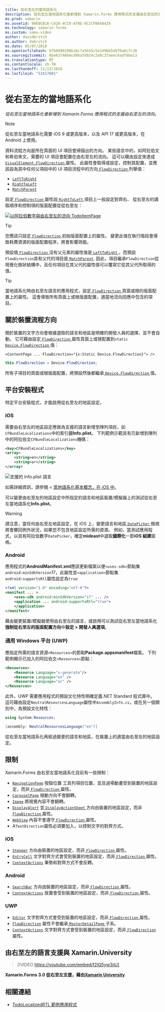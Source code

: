 ```yaml
---
title: 從右至左的當地語系化
description: 從右至左當地語系化會新增到 Xamarin.Forms 應用程式的支援由右至左的流向。
ms.prod: xamarin
ms.assetid: 90E0CB16-C42A-4CC8-A70E-0C2CFB64A429
ms.technology: xamarin-forms
ms.custom: xamu-video
author: davidbritch
ms.author: dabritch
ms.date: 05/07/2018
ms.openlocfilehash: 67b0d90290b18c7a5b55c5e3496b54970a8cfc38
ms.sourcegitcommit: 6be6374664cd96a7d924c2e0c37aeec4adf8be13
ms.translationtype: MT
ms.contentlocale: zh-TW
ms.lasthandoff: 11/13/2018
ms.locfileid: "51617601"
---
```

# <a name="right-to-left-localization"></a>從右至左的當地語系化

_從右至左當地語系化會新增到 Xamarin.Forms 應用程式的支援由右至左的流向。_

> [!NOTE]
> 從右至左當地語系化需要 iOS 9 或更高版本，以及 API 17 或更高版本，在 Android 上使用。

資料流程方向是所在頁面的 UI 項目會掃描出的方向。 某些語言中的，如阿拉伯文和希伯來文，需要的 UI 項目會配置在由右至左的流向。 這可以藉由設定來達成[ `VisualElement.FlowDirection` ](xref:Xamarin.Forms.VisualElement.FlowDirection)屬性。 此屬性會取得或設定，控制其配置，並應該設為其中任何父項目中的 UI 項目流程中的方向[ `FlowDirection` ](xref:Xamarin.Forms.FlowDirection)列舉值：

- [`LeftToRight`](xref:Xamarin.Forms.FlowDirection.LeftToRight)
- [`RightToLeft`](xref:Xamarin.Forms.FlowDirection.RightToLeft)
- [`MatchParent`](xref:Xamarin.Forms.FlowDirection.MatchParent)

設定[ `FlowDirection` ](xref:Xamarin.Forms.VisualElement.FlowDirection)屬性設[ `RightToLeft` ](xref:Xamarin.Forms.FlowDirection.RightToLeft)項目上一般設定對齊右、 從右至左的讀取順序和控制項的版面配置從從右至左：

[![以阿拉伯數字與由右至左的流向 TodoItemPage](rtl-images/TodoItemPage-Arabic.png "TodoItemPage 以阿拉伯數字與由右至左的流向")](rtl-images/TodoItemPage-Arabic-Large.png#lightbox "TodoItemPage 以阿拉伯數字與由右至左的流向")

> [!TIP]
> 您應該只設定[ `FlowDirection` ](xref:Xamarin.Forms.VisualElement.FlowDirection)初始版面配置上的屬性。 變更此值在執行階段會導致耗費資源的版面配置程序，將會影響效能。

預設值[ `FlowDirection` ](xref:Xamarin.Forms.VisualElement.FlowDirection)沒有父元素的屬性值是[ `LeftToRight` ](xref:Xamarin.Forms.FlowDirection.LeftToRight)，而預設`FlowDirection`具有父代的項目是[ `MatchParent`](xref:Xamarin.Forms.FlowDirection.MatchParent). 因此，項目繼承`FlowDirection`從視覺化樹狀結構中，且任何項目在其父代的屬性值可以覆寫它從其父代所取得的值。

> [!TIP]
> 當地語系化時由右至左語言的應用程式，設定[ `FlowDirection` ](xref:Xamarin.Forms.VisualElement.FlowDirection)頁面或根的版面配置上的屬性。 這會導致所有頁面上或根版面配置，適當地流向回應中包含的項目。

## <a name="respecting-device-flow-direction"></a>關於裝置流程方向

關於裝置的文字方向會根據選取的語言和地區是明確的開發人員的選擇，並不會自動。 它可藉由設定[ `FlowDirection` ](xref:Xamarin.Forms.VisualElement.FlowDirection)屬性頁面上或根配置到`static` [ `Device.FlowDirection` ](xref:Xamarin.Forms.Device.FlowDirection)值：

```xaml
<ContentPage ... FlowDirection="{x:Static Device.FlowDirection}"> />
```

```csharp
this.FlowDirection = Device.FlowDirection;
```

所有子項目的頁面或根版面配置，將預設然後都繼承[ `Device.FlowDirection` ](xref:Xamarin.Forms.Device.FlowDirection)值。

## <a name="platform-setup"></a>平台安裝程式

特定平台安裝程式，才能啟用從右至左的地區設定。

### <a name="ios"></a>iOS

需要由右至左的地區設定應做為支援的語言新增至陣列項目，如`CFBundleLocalizations`中的索引鍵**Info.plist**。 下列範例示範具有已新增到陣列中的阿拉伯文`CFBundleLocalizations`機碼：

```xml
<key>CFBundleLocalizations</key>
<array>
    <string>en</string>
    <string>ar</string>
</array>
```

![支援的 Info.plist 語言](rtl-images/ios-locales.png "Info.plist 支援的語言")

如需詳細資訊，請參閱 <<c0> [ 當地語系化基本概念，在 iOS 中](https://docs.microsoft.com/xamarin/ios/app-fundamentals/localization/#localization-basics-in-ios)。

可以變更由右至左的地區設定中所指定的語言和地區裝置/模擬器上的測試從右至左當地語系化**Info.plist**。

> [!WARNING]
> 請注意，當任何由右至左地區設定，在 iOS 上，變更語言和地區[ `DatePicker` ](xref:Xamarin.Forms.DatePicker)檢視將會擲回例外狀況，如果您不包含地區設定所需的資源。 例如，當測試應用程式，以具有阿拉伯數字`DatePicker`，確定**mideast**中選取**國際化**一節**iOS 組建**窗格。

### <a name="android"></a>Android

應用程式的**AndroidManifest.xml**應該更新檔案以便`<uses-sdk>`節點集`android:minSdkVersion`17，此屬性並`<application>`節點集`android:supportsRtl`屬性設定為`true`:

```xml
<?xml version="1.0" encoding="utf-8"?>
<manifest ... >
    <uses-sdk android:minSdkVersion="17" ... />
    <application ... android:supportsRtl="true">
    </application>
</manifest>
```

藉由變更裝置/模擬器使用由右至左的語言，或啟用可以測試從右至左當地語系化**強制從右至左的版面配置方向**中**設定 > 開發人員選項**。

### <a name="universal-windows-platform-uwp"></a>通用 Windows 平台 (UWP)

應指定所需的語言資源`<Resources>`的節點**Package.appxmanifest**檔案。 下列範例顯示已加入的阿拉伯文`<Resources>`節點：

```xml
<Resources>
    <Resource Language="x-generate"/>
    <Resource Language="en" />
    <Resource Language="ar" />
</Resources>
```

此外，UWP 需要應用程式的預設文化特性明確定義.NET Standard 程式庫中。 這可藉由設定`NeutralResourcesLanguage`屬性中`AssemblyInfo.cs`，或在另一個類別中，為預設文化特性：

```csharp
using System.Resources;

[assembly: NeutralResourcesLanguage("en")]
```

從右至左當地語系化再經過變更的語言和地區，在裝置上的適當由右至左的地區設定。

## <a name="limitations"></a>限制

Xamarin.Forms 由右至左當地語系化目前有一些限制：

- [`NavigationPage`](xref:Xamarin.Forms.NavigationPage) 按鈕位置 工具列項目位置，並且過場動畫受到裝置的地區設定，而非[ `FlowDirection` ](xref:Xamarin.Forms.VisualElement.FlowDirection)屬性。
- [`CarouselPage`](xref:Xamarin.Forms.CarouselPage) 撥動方向不會翻轉。
- [`Image`](xref:Xamarin.Forms.Image) 將視覺內容不會翻轉。
- [`DisplayAlert`](xref:Xamarin.Forms.Page.DisplayAlert(System.String,System.String,System.String)) 並[ `DisplayActionSheet` ](xref:Xamarin.Forms.Page.DisplayActionSheet(System.String,System.String,System.String,System.String[]))方向由裝置的地區設定，而非[ `FlowDirection` ](xref:Xamarin.Forms.VisualElement.FlowDirection)屬性。
- [`WebView`](xref:Xamarin.Forms.WebView) 內容不會遵守[ `FlowDirection` ](xref:Xamarin.Forms.VisualElement.FlowDirection)屬性。
- A`TextDirection`屬性必須要加入，以控制文字的對齊方式。

### <a name="ios"></a>iOS

- [`Stepper`](xref:Xamarin.Forms.Stepper) 方向由裝置的地區設定，而非[ `FlowDirection` ](xref:Xamarin.Forms.VisualElement.FlowDirection)屬性。
- [`EntryCell`](xref:Xamarin.Forms.EntryCell) 文字對齊方式會受到裝置的地區設定，而非[ `FlowDirection` ](xref:Xamarin.Forms.VisualElement.FlowDirection)屬性。
- [`ContextActions`](xref:Xamarin.Forms.Cell.ContextActions) 筆勢和對齊方式不會反轉。

### <a name="android"></a>Android

- [`SearchBar`](xref:Xamarin.Forms.SearchBar) 方向由裝置的地區設定，而非[ `FlowDirection` ](xref:Xamarin.Forms.VisualElement.FlowDirection)屬性。
- [`ContextActions`](xref:Xamarin.Forms.Cell.ContextActions) 放置會受到裝置的地區設定，而非[ `FlowDirection` ](xref:Xamarin.Forms.VisualElement.FlowDirection)屬性。

### <a name="uwp"></a>UWP

- [`Editor`](xref:Xamarin.Forms.Editor) 文字對齊方式會受到裝置的地區設定，而非[ `FlowDirection` ](xref:Xamarin.Forms.VisualElement.FlowDirection)屬性。
- [`FlowDirection`](xref:Xamarin.Forms.VisualElement.FlowDirection) 屬性不會繼承[ `MasterDetailPage` ](xref:Xamarin.Forms.MasterDetailPage)子系。
- [`ContextActions`](xref:Xamarin.Forms.Cell.ContextActions) 文字對齊方式會受到裝置的地區設定，而非[ `FlowDirection` ](xref:Xamarin.Forms.VisualElement.FlowDirection)屬性。

## <a name="right-to-left-language-support-with-xamarinuniversity"></a>由右至左的語言支援與 Xamarin.University

> [!VIDEO https://youtube.com/embed/f2lQ5yw3iiU]

**Xamarin.Forms 3.0 從右至左支援，藉由[Xamarin University](https://university.xamarin.com/)**

## <a name="related-links"></a>相關連結

- [TodoLocalizedRTL 範例應用程式](https://developer.xamarin.com/samples/xamarin-forms/TodoLocalizedRTL/)
